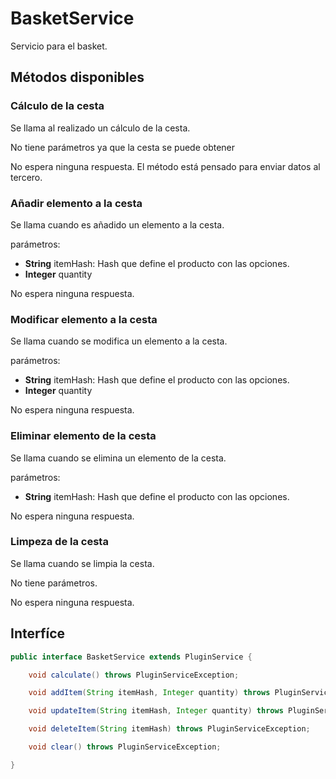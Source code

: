 # BasketService

Servicio para el basket.

## Métodos disponibles

### Cálculo de la cesta

Se llama al realizado un cálculo de la cesta.

No tiene parámetros ya que la cesta se puede obtener

No espera ninguna respuesta. El método está pensado para enviar datos al tercero.

### Añadir elemento a la cesta

Se llama cuando es añadido un elemento a la cesta.

parámetros:

- **String** itemHash: Hash que define el producto con las opciones.
- **Integer** quantity

No espera ninguna respuesta.

### Modificar elemento a la cesta

Se llama cuando se modifica un elemento a la cesta.

parámetros:

- **String** itemHash: Hash que define el producto con las opciones.
- **Integer** quantity

No espera ninguna respuesta.

### Eliminar elemento de la cesta

Se llama cuando se elimina un elemento de la cesta.

parámetros:

- **String** itemHash: Hash que define el producto con las opciones.

No espera ninguna respuesta.

### Limpeza de la cesta

Se llama cuando se limpia la cesta.

No tiene parámetros.

No espera ninguna respuesta.

## Interfíce

```java
public interface BasketService extends PluginService {

    void calculate() throws PluginServiceException;

    void addItem(String itemHash, Integer quantity) throws PluginServiceException;

    void updateItem(String itemHash, Integer quantity) throws PluginServiceException;

    void deleteItem(String itemHash) throws PluginServiceException;

    void clear() throws PluginServiceException;

}
```

